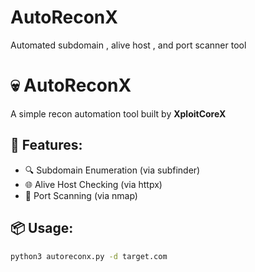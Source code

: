 # AutoReconX
Automated subdomain , alive host , and port scanner tool
# 💀 AutoReconX

A simple recon automation tool built by **XploitCoreX**

## 🚀 Features:
- 🔍 Subdomain Enumeration (via subfinder)
- 🌐 Alive Host Checking (via httpx)
- 🔎 Port Scanning (via nmap)

## 📦 Usage:
```bash
python3 autoreconx.py -d target.com
